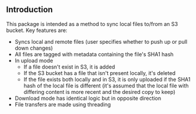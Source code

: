 ## Introduction

This package is intended as a method to sync local files to/from an S3 bucket.
Key features are:

* Syncs local and remote files (user specifies whether to push up or pull down changes)
* All files are tagged with metadata containing the file's SHA1 hash
* In upload mode
  * If a file doesn't exist in S3, it is added
  * If the S3 bucket has a file that isn't present locally, it's deleted
  * If the file exists both locally and in S3, it is only uploaded if the SHA1 hash of the local file is different (it's assumed that the local file with differing content is more recent and the desired copy to keep)
* Download mode has identical logic but in opposite direction
* File transfers are made using threading
